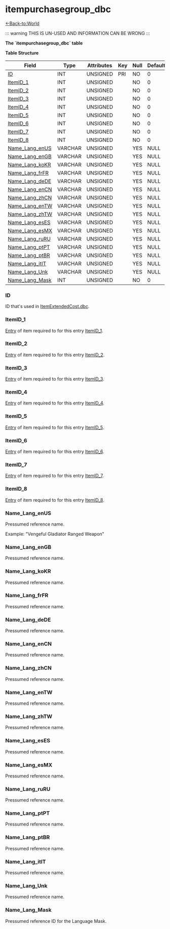 # itempurchasegroup_dbc

[<-Back-to:World](database-world)

::: warning
THIS IS UN-USED AND INFORMATION CAN BE WRONG
:::

**The \`itempurchasegroup_dbc\` table**

**Table Structure**

| Field                             | Type    | Attributes | Key | Null | Default | Extra | Comment |
| --------------------------------- | ------- | ---------- | --- | ---- | ------- | ----- | ------- |
| [ID](#id)                         | INT     | UNSIGNED   | PRI | NO   | 0       |
| [ItemID_1](#itemid1)             | INT     | UNSIGNED   |     | NO   | 0       |
| [ItemID_2](#itemid2)             | INT     | UNSIGNED   |     | NO   | 0       |
| [ItemID_3](#itemid3)             | INT     | UNSIGNED   |     | NO   | 0       |
| [ItemID_4](#itemid4)             | INT     | UNSIGNED   |     | NO   | 0       |
| [ItemID_5](#itemid5)             | INT     | UNSIGNED   |     | NO   | 0       |
| [ItemID_6](#itemid6)             | INT     | UNSIGNED   |     | NO   | 0       |
| [ItemID_7](#itemid7)             | INT     | UNSIGNED   |     | NO   | 0       |
| [ItemID_8](#itemid8)             | INT     | UNSIGNED   |     | NO   | 0       |
| [Name_Lang_enUS](#name-lang-enus) | VARCHAR | UNSIGNED   |     | YES  | NULL    |
| [Name_Lang_enGB](#namelangengb) | VARCHAR | UNSIGNED   |     | YES  | NULL    |
| [Name_Lang_koKR](#namelangkokr) | VARCHAR | UNSIGNED   |     | YES  | NULL    |
| [Name_Lang_frFR](#namelangfrfr) | VARCHAR | UNSIGNED   |     | YES  | NULL    |
| [Name_Lang_deDE](#namelangdede) | VARCHAR | UNSIGNED   |     | YES  | NULL    |
| [Name_Lang_enCN](#namelangencn) | VARCHAR | UNSIGNED   |     | YES  | NULL    |
| [Name_Lang_zhCN](#namelangzhcn) | VARCHAR | UNSIGNED   |     | YES  | NULL    |
| [Name_Lang_enTW](#namelangentw) | VARCHAR | UNSIGNED   |     | YES  | NULL    |
| [Name_Lang_zhTW](#namelangzhtw) | VARCHAR | UNSIGNED   |     | YES  | NULL    |
| [Name_Lang_esES](#namelangeses) | VARCHAR | UNSIGNED   |     | YES  | NULL    |
| [Name_Lang_esMX](#namelangesmx) | VARCHAR | UNSIGNED   |     | YES  | NULL    |
| [Name_Lang_ruRU](#namelangruru) | VARCHAR | UNSIGNED   |     | YES  | NULL    |
| [Name_Lang_ptPT](#namelangptpt) | VARCHAR | UNSIGNED   |     | YES  | NULL    |
| [Name_Lang_ptBR](#namelangptbr) | VARCHAR | UNSIGNED   |     | YES  | NULL    |
| [Name_Lang_itIT](#namelangitit) | VARCHAR | UNSIGNED   |     | YES  | NULL    |
| [Name_Lang_Unk](#namelangunk)   | VARCHAR | UNSIGNED   |     | YES  | NULL    |
| [Name_Lang_Mask](#namelangmask) | INT     | UNSIGNED   |     | NO   | 0       |

### ID

ID that's used in [ItemExtendedCost.dbc](itemextendedcost-dbc#id).

### ItemID_1

[Entry](item-template#entry) of item required to for this entry [ItemID_1](#itemid-1).

### ItemID_2

[Entry](item-template#entry) of item required to for this entry [ItemID_2](#itemid-2).

### ItemID_3

[Entry](item-template#entry) of item required to for this entry [ItemID_3](#itemid-3).

### ItemID_4

[Entry](item-template#entry) of item required to for this entry [ItemID_4](#itemid-3).

### ItemID_5

[Entry](item-template#entry) of item required to for this entry [ItemID_5](#itemid-5).

### ItemID_6

[Entry](item-template#entry) of item required to for this entry [ItemID_6](#itemid-6).

### ItemID_7

[Entry](item-template#entry) of item required to for this entry [ItemID_7](#itemid-7).

### ItemID_8

[Entry](item-template#entry) of item required to for this entry [ItemID_8](#itemid-8).

### Name_Lang_enUS

Pressumed reference name.

Example: "Vengeful Gladiator Ranged Weapon"

### Name_Lang_enGB

Pressumed reference name.

### Name_Lang_koKR

Pressumed reference name.

### Name_Lang_frFR

Pressumed reference name.

### Name_Lang_deDE

Pressumed reference name.

### Name_Lang_enCN

Pressumed reference name.

### Name_Lang_zhCN

Pressumed reference name.

### Name_Lang_enTW

Pressumed reference name.

### Name_Lang_zhTW

Pressumed reference name.

### Name_Lang_esES

Pressumed reference name.

### Name_Lang_esMX

Pressumed reference name.

### Name_Lang_ruRU

Pressumed reference name.

### Name_Lang_ptPT

Pressumed reference name.

### Name_Lang_ptBR

Pressumed reference name.

### Name_Lang_itIT

Pressumed reference name.

### Name_Lang_Unk

Pressumed reference name.

### Name_Lang_Mask

Pressumed reference ID for the Language Mask.
